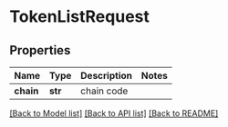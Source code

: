 # TokenListRequest

## Properties
Name | Type | Description | Notes
------------ | ------------- | ------------- | -------------
**chain** | **str** | chain code | 

[[Back to Model list]](../README.md#documentation-for-models) [[Back to API list]](../README.md#documentation-for-api-endpoints) [[Back to README]](../README.md)


